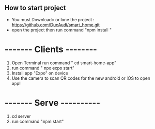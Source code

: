 ## How to start project
 * You must Downloadc or lone the project : https://github.com/DucAudi/smart_home.git
 * open the project then run command "npm install "




# ------- Clients --------
 1. Open Terminal run command " cd smart-home-app"
 2. run command " npx expo start"
 4. Install app "Expo" on device
 3. Use the camera to scan QR codes for the new android or IOS to open app!

# ------- Serve ----------
 1. cd server 
 2. run command "npm start"
